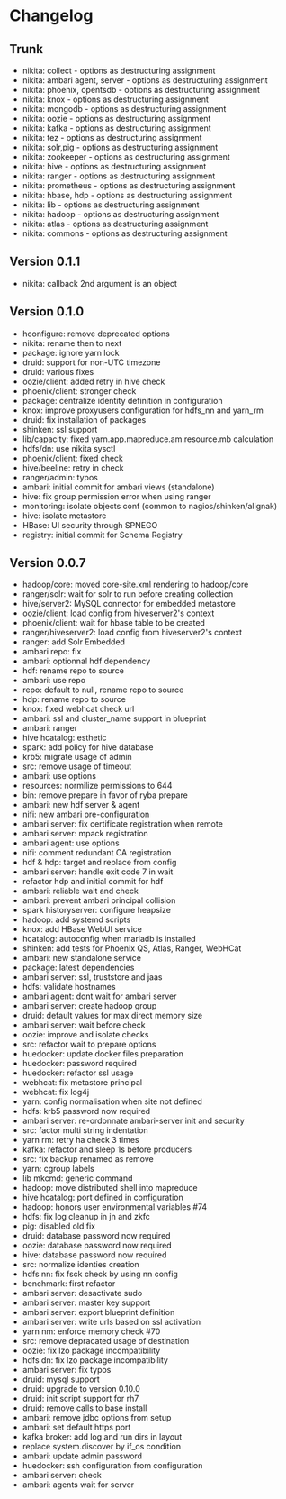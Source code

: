 
# Changelog

## Trunk

* nikita: collect - options as destructuring assignment
* nikita: ambari agent, server - options as destructuring assignment
* nikita: phoenix, opentsdb - options as destructuring assignment
* nikita: knox - options as destructuring assignment
* nikita: mongodb - options as destructuring assignment
* nikita: oozie - options as destructuring assignment
* nikita: kafka - options as destructuring assignment
* nikita: tez - options as destructuring assignment
* nikita: solr,pig - options as destructuring assignment
* nikita: zookeeper - options as destructuring assignment
* nikita: hive - options as destructuring assignment
* nikita: ranger - options as destructuring assignment
* nikita: prometheus - options as destructuring assignment
* nikita: hbase, hdp - options as destructuring assignment
* nikita: lib - options as destructuring assignment
* nikita: hadoop - options as destructuring assignment
* nikita: atlas - options as destructuring assignment
* nikita: commons - options as destructuring assignment

## Version 0.1.1

* nikita: callback 2nd argument is an object

## Version 0.1.0

* hconfigure: remove deprecated options
* nikita: rename then to next
* package: ignore yarn lock
* druid: support for non-UTC timezone
* druid: various fixes
* oozie/client: added retry in hive check
* phoenix/client: stronger check
* package: centralize identity definition in configuration
* knox: improve proxyusers configuration for hdfs_nn and yarn_rm
* druid: fix installation of packages
* shinken: ssl support
* lib/capacity: fixed yarn.app.mapreduce.am.resource.mb calculation
* hdfs/dn: use nikita sysctl
* phoenix/client: fixed check
* hive/beeline: retry in check
* ranger/admin: typos
* ambari: initial commit for ambari views (standalone)
* hive: fix group permission error when using ranger
* monitoring: isolate objects conf (common to nagios/shinken/alignak)
* hive: isolate metastore
* HBase: UI security through SPNEGO
* registry: initial commit for Schema Registry

## Version 0.0.7

* hadoop/core: moved core-site.xml rendering to hadoop/core
* ranger/solr: wait for solr to run before creating collection
* hive/server2: MySQL connector for embedded metastore
* oozie/client: load config from hiveserver2's context
* phoenix/client: wait for hbase table to be created
* ranger/hiveserver2: load config from hiveserver2's context
* ranger: add Solr Embedded
* ambari repo: fix
* ambari: optionnal hdf dependency
* hdf: rename repo to source
* ambari: use repo
* repo: default to null, rename repo to source
* hdp: rename repo to source
* knox: fixed webhcat check url
* ambari: ssl and cluster_name support in blueprint
* ambari: ranger
* hive hcatalog: esthetic
* spark: add policy for hive database
* krb5: migrate usage of admin
* src: remove usage of timeout
* ambari: use options
* resources: normilize permissions to 644
* bin: remove prepare in favor of ryba prepare
* ambari: new hdf server & agent
* nifi: new ambari pre-configuration
* ambari server: fix certificate registration when remote
* ambari server: mpack registration
* ambari agent: use options
* nifi: comment redundant CA registration
* hdf & hdp: target and replace from config
* ambari server: handle exit code 7 in wait
* refactor hdp and initial commit for hdf
* ambari: reliable wait and check
* ambari: prevent ambari principal collision
* spark historyserver: configure heapsize
* hadoop: add systemd scripts
* knox: add HBase WebUI service
* hcatalog: autoconfig when mariadb is installed
* shinken: add tests for Phoenix QS, Atlas, Ranger, WebHCat
* ambari: new standalone service
* package: latest dependencies
* ambari server: ssl, truststore and jaas
* hdfs: validate hostnames
* ambari agent: dont wait for ambari server
* ambari server: create hadoop group
* druid: default values for max direct memory size
* ambari server: wait before check
* oozie: improve and isolate checks
* src: refactor wait to prepare options
* huedocker: update docker files preparation
* huedocker: password required
* huedocker: refactor ssl usage
* webhcat: fix metastore principal
* webhcat: fix log4j
* yarn: config normalisation when site not defined
* hdfs: krb5 password now required
* ambari server: re-ordonnate ambari-server init and security
* src: factor multi string indentation
* yarn rm: retry ha check 3 times
* kafka: refactor and sleep 1s before producers
* src: fix backup renamed as remove
* yarn: cgroup labels
* lib mkcmd: generic command
* hadoop: move distributed shell into mapreduce
* hive hcatalog: port defined in configuration
* hadoop: honors user environmental variables #74
* hdfs: fix log cleanup in jn and zkfc
* pig: disabled old fix
* druid: database password now required
* oozie: database password now required
* hive: database password now required
* src: normalize identies creation
* hdfs nn: fix fsck check by using nn config
* benchmark: first refactor
* ambari server: desactivate sudo
* ambari server: master key support
* ambari server: export blueprint definition
* ambari server: write urls based on ssl activation
* yarn nm: enforce memory check #70
* src: remove depracated usage of destination
* oozie: fix lzo package incompatibility
* hdfs dn: fix lzo package incompatibility
* ambari server: fix typos
* druid: mysql support
* druid: upgrade to version 0.10.0
* druid: init script support for rh7
* druid: remove calls to base install
* ambari: remove jdbc options from setup
* ambari: set default https port
* kafka broker: add log and run dirs in layout
* replace system.discover by if_os condition
* ambari: update admin password
* huedocker: ssh configuration from configuration
* ambari server: check
* ambari: agents wait for server
